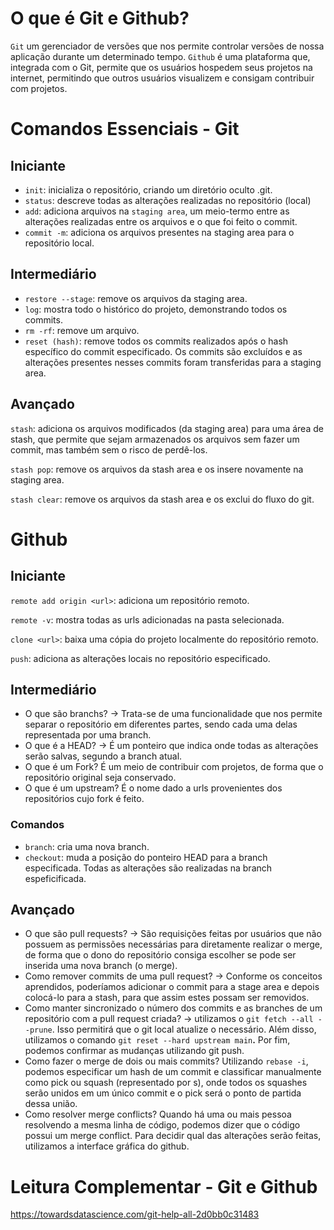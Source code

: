# O que é Git e Github?

`Git` um gerenciador de versões que nos permite controlar versões de nossa aplicação durante um determinado tempo. `Github` é uma plataforma que, integrada com o Git, permite que os usuários hospedem seus projetos na internet, permitindo que outros usuários visualizem e consigam contribuir com projetos.

# Comandos Essenciais - Git

## Iniciante

- `init`: inicializa o repositório, criando um diretório oculto .git.
- `status`: descreve todas as alterações realizadas no repositório (local)
- `add`: adiciona arquivos na `staging area`, um meio-termo entre as alterações realizadas entre os arquivos e o que foi feito o commit.
- `commit -m`: adiciona os arquivos presentes na staging area para o repositório local.

## Intermediário

- `restore --stage`: remove os arquivos da staging area.
- `log`: mostra todo o histórico do projeto, demonstrando todos os commits.
- `rm -rf`: remove um arquivo.
- `reset (hash)`: remove todos os commits realizados após o hash específico do commit especificado. Os commits são excluídos e as alterações presentes nesses commits foram transferidas para a staging area.

## Avançado

`stash`: adiciona os arquivos modificados (da staging area) para uma área de stash, que permite que sejam armazenados os arquivos sem fazer um commit, mas também sem o risco de perdê-los.

`stash pop`: remove os arquivos da stash area e os insere novamente na staging area.

`stash clear`: remove os arquivos da stash area e os exclui do fluxo do git.

# Github

## Iniciante

`remote add origin <url>`: adiciona um repositório remoto.

`remote -v`: mostra todas as urls adicionadas na pasta selecionada.

`clone <url>`: baixa uma cópia do projeto localmente do repositório remoto.

`push`: adiciona as alterações locais no repositório especificado.

## Intermediário

- O que são branchs? → Trata-se de uma funcionalidade que nos permite separar o repositório em diferentes partes, sendo cada uma delas representada por uma branch.
- O que é a HEAD? → É um ponteiro que indica onde todas as alterações serão salvas, segundo a branch atual.
- O que é um Fork? É um meio de contribuir com projetos, de forma que o repositório original seja conservado.
- O que é um upstream? É o nome dado a urls provenientes dos repositórios cujo fork é feito.

### Comandos

- `branch`: cria uma nova branch.
- `checkout`: muda a posição do ponteiro HEAD para a branch especificada. Todas as alterações são realizadas na branch espeficificada.

## Avançado

- O que são pull requests? → São requisições feitas por usuários que não possuem as permissões necessárias para diretamente realizar o merge, de forma que o dono do repositório consiga escolher se pode ser inserida uma nova branch (o merge).
- Como remover commits de uma pull request? → Conforme os conceitos aprendidos, poderíamos adicionar o commit para a stage area e depois colocá-lo para a stash, para que assim estes possam ser removidos.
- Como manter sincronizado o número dos commits e as branches de um repositório com a pull request criada? → utilizamos o `git fetch --all --prune`. Isso permitirá que o git local atualize o necessário. Além disso, utilizamos o comando `git reset --hard upstream main`******.****** Por fim, podemos confirmar as mudanças utilizando git push.
- Como fazer o merge de dois ou mais commits? Utilizando `rebase -i`, podemos especificar um hash de um commit e classificar manualmente como pick ou squash (representado por s), onde todos os squashes serão unidos em um único commit e o pick será o ponto de partida dessa união.
- Como resolver merge conflicts? Quando há uma ou mais pessoa resolvendo a mesma linha de código, podemos dizer que o código possui um merge conflict. Para decidir qual das alterações  serão feitas, utilizamos a interface gráfica do github.

# Leitura Complementar - Git e Github

https://towardsdatascience.com/git-help-all-2d0bb0c31483
